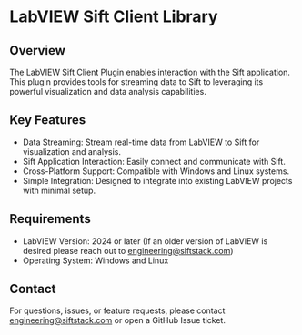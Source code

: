 # LabVIEW Sift Client Library
## Overview
The LabVIEW Sift Client Plugin enables interaction with the Sift application. This plugin provides tools for streaming data to Sift to leveraging its powerful visualization and data analysis capabilities.

## Key Features
* Data Streaming: Stream real-time data from LabVIEW to Sift for visualization and analysis.
* Sift Application Interaction: Easily connect and communicate with Sift.
* Cross-Platform Support: Compatible with Windows and Linux systems.
* Simple Integration: Designed to integrate into existing LabVIEW projects with minimal setup.

## Requirements
* LabVIEW Version: 2024 or later (If an older version of LabVIEW is desired please reach out to engineering@siftstack.com)
* Operating System: Windows and Linux

## Contact
For questions, issues, or feature requests, please contact engineering@siftstack.com or open a GitHub Issue ticket.

